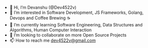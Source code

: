 - 👋 Hi, I’m Devanshu (@Dev4522v)
- 👀 I’m interested in Software Development, JS Frameworks, Golang, Devops and Coffee Brewing ☕️
- 🌱 I’m currently learning Software Engineering, Data Structures and Algorithms, Human Computer Interaction
- 💞️ I’m looking to collaborate on more Open Source Projects
- 📫 How to reach me dev4522v@gmail.com

<!---
Dev4522v/Dev4522v is a ✨ special ✨ repository because its `README.md` (this file) appears on your GitHub profile.
You can click the Preview link to take a look at your changes.
--->
